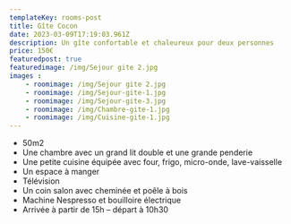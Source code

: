 ```yaml
---
templateKey: rooms-post
title: Gîte Cocon
date: 2023-03-09T17:19:03.961Z
description: Un gîte confortable et chaleureux pour deux personnes
price: 150€
featuredpost: true
featuredimage: /img/Sejour gite 2.jpg
images :
    - roomimage: /img/Sejour gite 2.jpg
    - roomimage: /img/Sejour-gite-1.jpg
    - roomimage: /img/Sejour-gite-3.jpg
    - roomimage: /img/Chambre-gite-1.jpg
    - roomimage: /img/Cuisine-gite-1.jpg
---
```


* 50m2
* Une chambre avec un grand lit double et une grande penderie
* Une petite cuisine équipée avec four, frigo, micro-onde, lave-vaisselle
* Un espace à manger
* Télévision
* Un coin salon avec cheminée et poêle à bois
* Machine Nespresso et bouilloire électrique
* Arrivée à partir de 15h – départ à 10h30